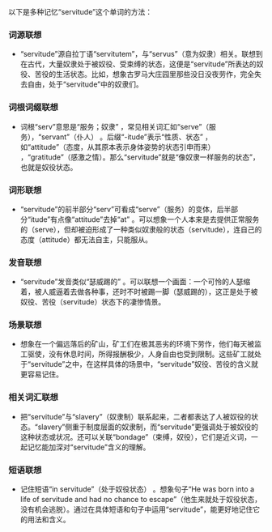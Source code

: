 以下是多种记忆“servitude”这个单词的方法：

### 词源联想
 - “servitude”源自拉丁语“servitutem”，与“servus”（意为奴隶）相关。联想到在古代，大量奴隶处于被奴役、受束缚的状态，这便是“servitude”所表达的奴役、苦役的生活状态。比如，想象古罗马大庄园里那些没日没夜劳作，完全失去自由，处于“servitude”中的奴隶们。

### 词根词缀联想
 - 词根“serv”意思是“服务；奴隶” ，常见相关词汇如“serve”（服务），“servant”（仆人） 。后缀“-itude”表示“性质、状态” ，如“attitude”（态度，从其原本表示身体姿势的状态引申而来） ，“gratitude”（感激之情）。那么“servitude”就是“像奴隶一样服务的状态”，也就是奴役状态。

### 词形联想
 - “servitude”的前半部分“serv”可看成“serve”（服务）的变体，后半部分“itude”有点像“attitude”去掉“at” 。可以想象一个人本来是去提供正常服务的（serve），但却被迫形成了一种类似奴隶般的状态（servitude），连自己的态度（attitude）都无法自主，只能服从。

### 发音联想
 - “servitude”发音类似“瑟威踢的” 。可以联想一个画面：一个可怜的人瑟缩着，被人威逼着去做各种事，还时不时被踢一脚（瑟威踢的），这正是处于被奴役、苦役（servitude）状态下的凄惨情景。

### 场景联想
 - 想象在一个偏远落后的矿山，矿工们在极其恶劣的环境下劳作，他们每天被监工驱使，没有休息时间，所得报酬极少，人身自由也受到限制。这些矿工就处于“servitude”之中，在这样具体的场景中，“servitude”奴役、苦役的含义就更容易记住。

### 相关词汇联想
 - 把“servitude”与“slavery”（奴隶制）联系起来，二者都表达了人被奴役的状态。“slavery”侧重于制度层面的奴隶制，而“servitude”更强调处于被奴役的这种状态或状况。还可以关联“bondage”（束缚，奴役），它们是近义词，一起记忆能加深对“servitude”含义的理解。

### 短语联想
 - 记住短语“in servitude”（处于奴役状态） 。想象句子“He was born into a life of servitude and had no chance to escape”（他生来就处于奴役状态，没有机会逃脱）。通过在具体短语和句子中运用“servitude”，能更好地记住它的用法和含义。 